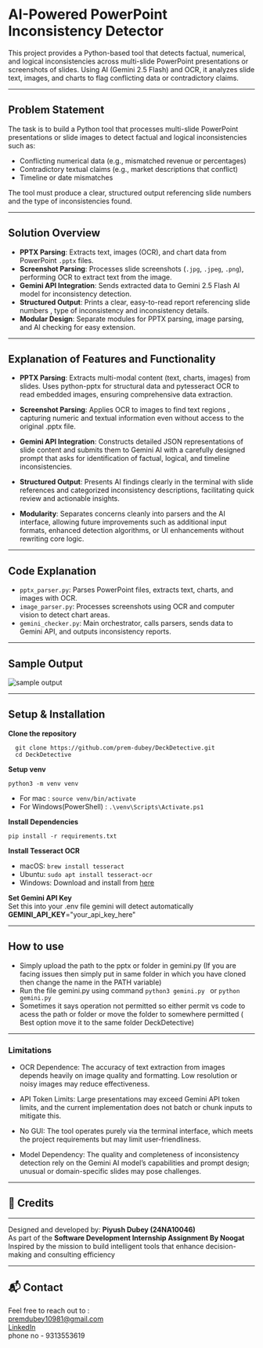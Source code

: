 # AI-Powered PowerPoint Inconsistency Detector

This project provides a Python-based tool that detects factual, numerical, and logical inconsistencies across multi-slide PowerPoint presentations or screenshots of slides. Using AI (Gemini 2.5 Flash) and OCR, it analyzes slide text, images, and charts to flag conflicting data or contradictory claims.

---
## Problem Statement

The task is to build a Python tool that processes multi-slide PowerPoint presentations or slide images to detect factual and logical inconsistencies such as:  
- Conflicting numerical data (e.g., mismatched revenue or percentages)  
- Contradictory textual claims (e.g., market descriptions that conflict)  
- Timeline or date mismatches  

The tool must produce a clear, structured output referencing slide numbers and the type of inconsistencies found.  

---

## Solution Overview

- **PPTX Parsing**: Extracts text, images (OCR), and chart data from PowerPoint `.pptx` files.
- **Screenshot Parsing**: Processes slide screenshots (`.jpg`, `.jpeg`, `.png`), performing OCR to extract text from the image.
- **Gemini API Integration**: Sends extracted data to Gemini 2.5 Flash AI model for inconsistency detection.
- **Structured Output**: Prints a clear, easy-to-read report referencing slide numbers , type of inconsistency and inconsistency details.
- **Modular Design**: Separate modules for PPTX parsing, image parsing, and AI checking for easy extension.

---

## Explanation of Features and Functionality
- **PPTX Parsing**:
Extracts multi-modal content (text, charts, images) from slides. Uses python-pptx for structural data and pytesseract OCR to read embedded images, ensuring comprehensive data extraction.

- **Screenshot Parsing**:
Applies OCR to images to find text regions , capturing numeric and textual information even without access to the original .pptx file.

- **Gemini API Integration**:
Constructs detailed JSON representations of slide content and submits them to Gemini AI with a carefully designed prompt that asks for identification of factual, logical, and timeline inconsistencies.

- **Structured Output**:
Presents AI findings clearly in the terminal with slide references and categorized inconsistency descriptions, facilitating quick review and actionable insights.

- **Modularity**:
Separates concerns cleanly into parsers and the AI interface, allowing future improvements such as additional input formats, enhanced detection algorithms, or UI enhancements without rewriting core logic.


---
## Code Explanation

- `pptx_parser.py`: Parses PowerPoint files, extracts text, charts, and images with OCR.  
- `image_parser.py`: Processes screenshots using OCR and computer vision to detect chart areas.  
- `gemini_checker.py`: Main orchestrator, calls parsers, sends data to Gemini API, and outputs inconsistency reports.  

---
## Sample Output
![sample output](https://res.cloudinary.com/dzwxshzzl/image/upload/v1754808976/Screenshot_2025-08-10_at_12.24.38_PM_fhetrl.png)


---

## Setup & Installation

**Clone the repository**  
   ```
     git clone https://github.com/prem-dubey/DeckDetective.git
     cd DeckDetective
   ```

**Setup venv**
```
python3 -m venv venv
```
- For mac : ```source venv/bin/activate```
- For Windows(PowerShell) : ```.\venv\Scripts\Activate.ps1```

**Install Dependencies**
```
pip install -r requirements.txt
```
**Install Tesseract OCR**
- macOS: ```brew install tesseract```
- Ubuntu: ```sudo apt install tesseract-ocr```
- Windows: Download and install from [here](https://github.com/UB-Mannheim/tesseract/wiki)


**Set Gemini API Key**
<br>
Set this into your .env file gemini will detect automatically <br>
**GEMINI_API_KEY**="your_api_key_here"


---

## How to use
- Simply upload the path to the pptx or folder in gemini.py (If you are facing issues then simply put in same folder in which you have cloned then change the name in the PATH variable)
- Run the file gemini.py using command ```python3 gemini.py ``` or ```python gemini.py```
- Sometimes it says operation not permitted so either permit vs code to acess the path or folder or move the folder to somewhere permitted ( Best option move it to the same folder DeckDetective)

---

### Limitations
- OCR Dependence:
The accuracy of text extraction from images depends heavily on image quality and formatting. Low resolution or noisy images may reduce effectiveness.

- API Token Limits:
Large presentations may exceed Gemini API token limits, and the current implementation does not batch or chunk inputs to mitigate this.

- No GUI:
The tool operates purely via the terminal interface, which meets the project requirements but may limit user-friendliness.

- Model Dependency:
The quality and completeness of inconsistency detection rely on the Gemini AI model’s capabilities and prompt design; unusual or domain-specific slides may pose challenges.

---
## 🤝 Credits
---

Designed and developed by: **Piyush Dubey (24NA10046)**  
As part of the **Software Development Internship Assignment By Noogat**
Inspired by the mission to build intelligent tools that enhance decision-making and consulting efficiency  


---

## 📬 Contact
Feel free to reach out to : <br>
premdubey10981@gmail.com <br>
[LinkedIn](https://www.linkedin.com/in/piyush-dubey-6b92a1312/) <br>
phone no - 9313553619





